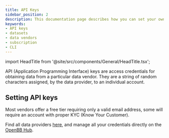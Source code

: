 ```yaml
---
title: API Keys
sidebar_position: 2
description: This documentation page describes how you can set your own API keys from each data vendor on OpenBB to leverage their datasets.
keywords:
- API keys
- datasets
- data vendors
- subscription
- CLI
---
```


import HeadTitle from '@site/src/components/General/HeadTitle.tsx';

<HeadTitle title="API Keys - Data - Usage | OpenBB CLI Docs" />

API (Application Programming Interface) keys are access credentials for obtaining data from a particular data vendor. They are a string of random characters assigned, by the data provider, to an individual account.

## Setting API keys

Most vendors offer a free tier requiring only a valid email address, some will require an account with proper KYC (Know Your Customer).

Find all data providers [here](https://docs.openbb.co/platform/extensions/data_extensions), and manage all your credentials directly on the [OpenBB Hub](https://my.openbb.co/app/platform/credentials).
